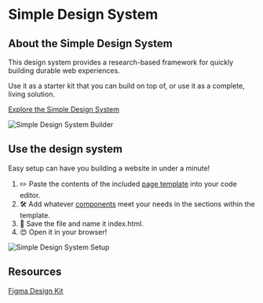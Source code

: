 # Simple Design System

## About the Simple Design System

This design system provides a research-based framework for quickly building durable web experiences.

Use it as a starter kit that you can build on top of, or use it as a complete, living solution.

<a href="https://simpledesignsystem.io" rel="nooopener noreferrer" target="_blank">Explore the Simple Design System</a>

![Simple Design System Builder](https://raw.githubusercontent.com/glenn-sorrentino/design-system/main/assets/examples/builder.gif)

## Use the design system

Easy setup can have you building a website in under a minute!

1. ✏️  Paste the contents of the included <a href="https://raw.githubusercontent.com/glenn-sorrentino/design-system/main/components/page-template/html/page-template.html" rel="nooopener noreferrer" target="_blank">page template</a> into your code editor.
2. 🛠  Add whatever <a href="https://github.com/glenn-sorrentino/design-system/blob/main/components" rel="nooopener noreferrer" target="_blank">components</a> meet your needs in the sections within the template.
3. 💾  Save the file and name it index.html.
4. 😍  Open it in your browser!

![Simple Design System Setup](https://raw.githubusercontent.com/glenn-sorrentino/design-system/main/assets/examples/design-system-setup.gif)

## Resources

<a href="https://www.figma.com/file/NAqQuqB1mt4Oix3Sdyhr4L/Simple-Design-System-Kit?node-id=5%3A2362" rel="nooopener noreferrer" target="_blank">Figma Design Kit</a>
